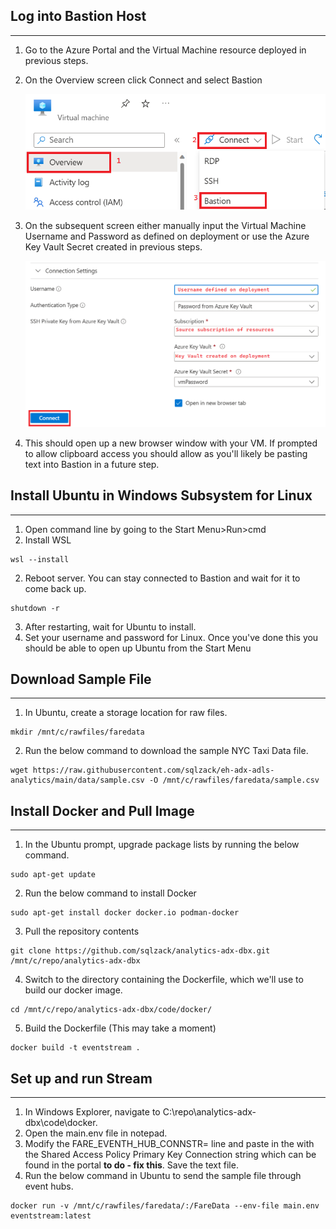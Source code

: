 ## Log into Bastion Host
___
1)  Go to the Azure Portal and the Virtual Machine resource deployed in previous steps.
2)  On the Overview screen click Connect and select Bastion

      ![](./images/vmSetup01.png)
3) On the subsequent screen either manually input the Virtual Machine Username and Password as defined on deployment or use the Azure Key Vault Secret created in previous steps.


      ![](./images/vmSetup02.png)
4) This should open up a new browser window with your VM. If prompted to allow clipboard access you should allow as you'll likely be pasting text into Bastion in a future step.


## Install Ubuntu in Windows Subsystem for Linux
___
1) Open command line by going to the Start Menu>Run>cmd
2) Install WSL
```
wsl --install
```
2) Reboot server. You can stay connected to Bastion and wait for it to come back up.
```
shutdown -r
```
3) After restarting, wait for Ubuntu to install.
4) Set your username and password for Linux. Once you've done this you should be able to open up Ubuntu from the Start Menu

## Download Sample File
___
1) In Ubuntu, create a storage location for raw files.
```
mkdir /mnt/c/rawfiles/faredata
```
2) Run the below command to download the sample NYC Taxi Data file.
```
wget https://raw.githubusercontent.com/sqlzack/eh-adx-adls-analytics/main/data/sample.csv -O /mnt/c/rawfiles/faredata/sample.csv
```

## Install Docker and Pull Image
___
1) In the Ubuntu prompt, upgrade package lists by running the below command.
```
sudo apt-get update
```
2) Run the below command to install Docker
```
sudo apt-get install docker docker.io podman-docker
```
3) Pull the repository contents
```
git clone https://github.com/sqlzack/analytics-adx-dbx.git /mnt/c/repo/analytics-adx-dbx
```
4) Switch to the directory containing the Dockerfile, which we'll use to build our docker image.
```
cd /mnt/c/repo/analytics-adx-dbx/code/docker/
```
5) Build the Dockerfile (This may take a moment)
```
docker build -t eventstream .
```

## Set up and run Stream
___
1) In Windows Explorer, navigate to C:\repo\analytics-adx-dbx\code\docker.
2) Open the main.env file in notepad.
3) Modify the FARE_EVENTH_HUB_CONNSTR= line and paste in the with the Shared Access Policy Primary Key Connection string which can be found in the portal **to do - fix this**. Save the text file.
4) Run the below command in Ubuntu to send the sample file through event hubs.
```
docker run -v /mnt/c/rawfiles/faredata/:/FareData --env-file main.env eventstream:latest
```